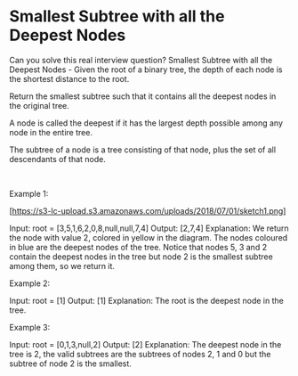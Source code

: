 # Smallest Subtree with all the Deepest Nodes

Can you solve this real interview question? Smallest Subtree with all the Deepest Nodes - Given the root of a binary tree, the depth of each node is the shortest distance to the root.

Return the smallest subtree such that it contains all the deepest nodes in the original tree.

A node is called the deepest if it has the largest depth possible among any node in the entire tree.

The subtree of a node is a tree consisting of that node, plus the set of all descendants of that node.

 

Example 1:

[https://s3-lc-upload.s3.amazonaws.com/uploads/2018/07/01/sketch1.png]


Input: root = [3,5,1,6,2,0,8,null,null,7,4]
Output: [2,7,4]
Explanation: We return the node with value 2, colored in yellow in the diagram.
The nodes coloured in blue are the deepest nodes of the tree.
Notice that nodes 5, 3 and 2 contain the deepest nodes in the tree but node 2 is the smallest subtree among them, so we return it.


Example 2:


Input: root = [1]
Output: [1]
Explanation: The root is the deepest node in the tree.


Example 3:


Input: root = [0,1,3,null,2]
Output: [2]
Explanation: The deepest node in the tree is 2, the valid subtrees are the subtrees of nodes 2, 1 and 0 but the subtree of node 2 is the smallest.